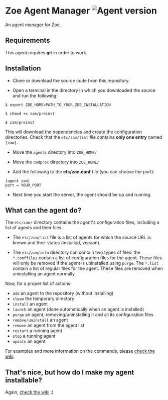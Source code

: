 # Zoe Agent Manager ![Agent version](https://img.shields.io/badge/Zoe_Agent-0.7.2-blue.svg "Zoe Agent Manager")

An agent manager for Zoe.

## Requirements

This agent requires **git** in order to work.

## Installation

- Clone or download the source code from this repository.

- Open a terminal in the directory in which you downloaded the source and run the following:

```shell
$ export ZOE_HOME=PATH_TO_YOUR_ZOE_INSTALLATION

$ chmod +x zam/preinst

$ zam/preinst
```

This will download the dependencies and create the configuration directories. Check that the `etc/zam/list` file contains **only one entry** named `[zam]`.

- Move the `agents` directory into `ZOE_HOME/`

- Move the `cmdproc` directory into `ZOE_HOME/`

- Add the following to the **etc/zoe.conf** file (you can choose the port):

```
[agent zam]
port = YOUR_PORT
```

- Next time you start the server, the agent should be up and running.

## What can the agent do?

The `etc/zam/` directory contains the agent's configuration files, including a list of agents and their files.

- The `etc/zam/list` file is a list of agents for which the source URL is known and their status (installed, version).

- The `etc/zam/info` directory can contain two types of files: the `*.conffiles` contain a list of configuration files for the agent. These files will only be removed if the agent is uninstalled using `purge`. The `*.list` contain a list of regular files for the agent. These files are removed when uninstalling an agent normally.

Now, for a proper list of actions:

- `add` an agent to the repository (without installing)
- `clean` the temporary directory
- `install` an agent
- `launch` an agent (done automatically when an agent is installed)
- `purge` an agent, removing/uninstalling it and all its configuration files
- `remove/uninstall` an agent
- `remove` an agent from the agent list
- `restart` a running agent
- `stop` a running agent
- `update` an agent

For examples and more information on the commands, please [check the wiki](https://github.com/rmed/zoe_agent_manager/wiki).

## That's nice, but how do I make my agent installable?

Again, [check the wiki](https://github.com/rmed/zoe_agent_manager/wiki/Making-an-installable-agent) :)

